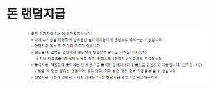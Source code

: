 # 돈 랜덤지급

<figure><img src="../../.gitbook/assets/image (1).png" alt=""><figcaption></figcaption></figure>
